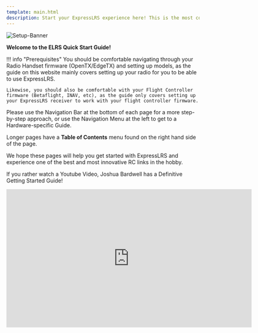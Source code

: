 ```yaml
---
template: main.html
description: Start your ExpressLRS experience here! This is the most comprehensive guide to get you flying on ExpressLRS.
---
```


![Setup-Banner](https://raw.githubusercontent.com/ExpressLRS/ExpressLRS-hardware/master/img/quick-start.png)

**Welcome to the ELRS Quick Start Guide!**

!!! info "Prerequisites"
    You should be comfortable navigating through your Radio Handset firmware (OpenTX/EdgeTX) and setting up models, as the guide on this website mainly covers setting up your radio for you to be able to use ExpressLRS.
    
    Likewise, you should also be comfortable with your Flight Controller firmware (Betaflight, INAV, etc), as the guide only covers setting up your ExpressLRS receiver to work with your flight controller firmware.

Please use the Navigation Bar at the bottom of each page for a more step-by-step approach, or use the Navigation Menu at the left to get to a Hardware-specific Guide.

Longer pages have a **Table of Contents** menu found on the right hand side of the page.

We hope these pages will help you get started with ExpressLRS and experience one of the best and most innovative RC links in the hobby.

If you rather watch a Youtube Video, Joshua Bardwell has a Definitive Getting Started Guide!

<iframe width="640" height="360" src="https://www.youtube.com/embed/J3Hg2f7RL1A" title="YouTube video player" frameborder="0" allow="accelerometer; autoplay; clipboard-write; encrypted-media; gyroscope; picture-in-picture" allowfullscreen></iframe>
